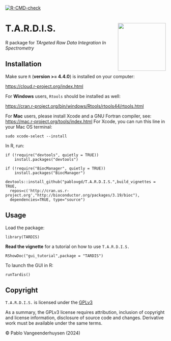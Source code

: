 <!-- badges: start -->
[![R-CMD-check](https://github.com/pablovgd/T.A.R.D.I.S./actions/workflows/R-CMD-check.yaml/badge.svg)](https://github.com/pablovgd/T.A.R.D.I.S./actions/workflows/R-CMD-check.yaml)
<!-- badges: end -->

# T.A.R.D.I.S. <img src="https://github.com/pablovgd/T.A.R.D.I.S./blob/main/www/tardis.png" width="150" height="150" align = right />        

R package for *TArgeted Raw Data Integration In Spectrometry*

## Installation
Make sure `R` (**version >= 4.4.0**) is installed on your computer:

https://cloud.r-project.org/index.html

For **Windows** users, `Rtools` should be installed as well:

https://cran.r-project.org/bin/windows/Rtools/rtools44/rtools.html

For **Mac** users, please install Xcode and a GNU Fortran compiler, see:
https://mac.r-project.org/tools/index.html
For Xcode, you can run this line in your Mac OS terminal:
```
sudo xcode-select --install
```

In R, run:

```
if (!require("devtools", quietly = TRUE))
    install.packages("devtools")

if (!require("BiocManager", quietly = TRUE))
    install.packages("BiocManager")

devtools::install_github("pablovgd/T.A.R.D.I.S.",build_vignettes = TRUE,
  repos=c('http://cran.us.r-project.org',"http://bioconductor.org/packages/3.19/bioc"),
  dependencies=TRUE, type="source")

```

## Usage

Load the package:

```
library(TARDIS)
```


**Read the vignette** for a tutorial on how to use `T.A.R.D.I.S.`

```
RShowDoc("gui_tutorial",package = "TARDIS")
```

To launch the GUI in R:

```
runTardis()
```

## Copyright

`T.A.R.D.I.S.` is licensed under the [GPLv3](http://choosealicense.com/licenses/gpl-3.0/)

As a summary, the GPLv3 license requires attribution, inclusion of copyright and license information, disclosure of source code and changes. Derivative work must be available under the same terms.

© Pablo Vangeenderhuysen (2024)
